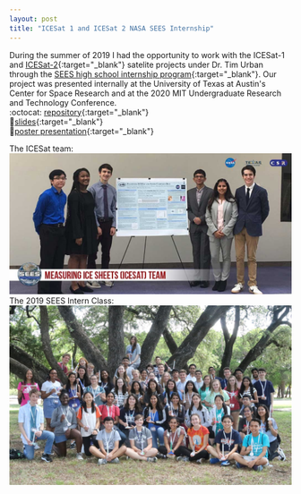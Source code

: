 ```yaml
---
layout: post
title: "ICESat 1 and ICESat 2 NASA SEES Internship"
---
```

During the summer of 2019 I had the opportunity to work with the ICESat-1 and [ICESat-2](https://icesat-2.gsfc.nasa.gov/){:target="_blank"} satelite projects under Dr. Tim Urban through the [SEES high school internship program](http://www.tsgc.utexas.edu/sees-internship/){:target="_blank"}. 
Our project was presented internally at the University of Texas at Austin's Center for Space Research and at the 2020 MIT Undergraduate Research and Technology Conference.  
:octocat: [repository](https://github.com/theCydonian/ICESat_data_analysis_tools){:target="_blank"}  
:page_facing_up:[slides](/documents/ICESat_Presentation.pdf){:target="_blank"}  
:page_facing_up:[poster presentation](/documents/ICESat_Poster.pdf){:target="_blank"}
<!--more-->
The ICESat team:  
![ICESat Team Picture](/pictures/IMG_5855.JPG)  
The 2019 SEES Intern Class:  
![Interns picture](/pictures/IMG_5856.JPG)
